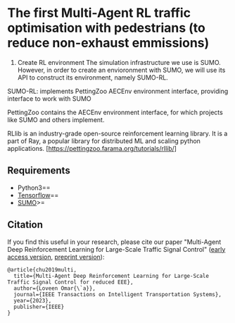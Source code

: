 # The first Multi-Agent RL traffic optimisation with pedestrians (to reduce non-exhaust emmissions)


1. Create RL environment
The simulation infrastructure we use is SUMO. However, in order to create an envioronment with SUMO, we will use its API to construct its environment, namely SUMO-RL. 

SUMO-RL: implements PettingZoo AECEnv environment interface, providing interface to work with SUMO 

PettingZoo contains the AECEnv environment interface, for which projects like SUMO and others implement.


RLlib is an industry-grade open-source reinforcement learning library. It is a part of Ray, a popular library for distributed ML and scaling python applications. [https://pettingzoo.farama.org/tutorials/rllib/]


## Requirements
* Python3==
* [Tensorflow](http://www.tensorflow.org/install)==
* [SUMO](http://sumo.dlr.de/wiki/Installing)>=


## Citation
If you find this useful in your research, please cite our paper "Multi-Agent Deep Reinforcement Learning for Large-Scale Traffic Signal Control" ([early access version](https://ieeexplore.ieee.org/document/8667868), [preprint version](https://arxiv.org/pdf/1903.04527.pdf)):
~~~
@article{chu2019multi,
  title={Multi-Agent Deep Reinforcement Learning for Large-Scale Traffic Signal Control for reduced EEE},
  author={Loveen Omar{\`a}},
  journal={IEEE Transactions on Intelligent Transportation Systems},
  year={2023},
  publisher={IEEE}
}
~~~